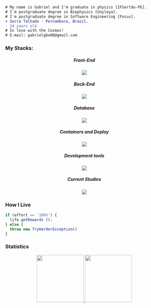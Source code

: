 ```diff
# My name is Gabriel and I'm graduate in physics [IFSertão-PE].
# I`m postgraduate degree in Biophysics [Unyleya].
# I`m postgraduate degree in Software Engineering [Focus].
+ Serra Talhada - Pernambuco, Brazil.
- 24 years old
# In love with the Cosmos!
# E-mail: gabrielgbo00@gmail.com
```

<h3>My Stacks:</h3>

<h5 align="center">Front-End</h5>
<p align="center">
  <a href="https://skillicons.dev">
    <img src="https://skillicons.dev/icons?i=html,css,js,ts" />
  </a>
</p>
  
<h5 align="center">Back-End</h5>
<p align="center">
  <a href="https://skillicons.dev">
    <img src="https://skillicons.dev/icons?i=nodejs,express" />
  </a>
</p>

<h5 align="center">Database</h5>
<p align="center">
  <a href="https://skillicons.dev">
    <img src="https://skillicons.dev/icons?i=mongodb,mysql,postgres" />
  </a>
</p>

<h5 align="center">Containers and Deploy</h5>
<p align="center">
  <a href="https://skillicons.dev">
    <img src="https://skillicons.dev/icons?i=docker" />
  </a>
</p>

<h5 align="center">Development tools</h5>
<p align="center">
  <a href="https://skillicons.dev">
    <img src="https://skillicons.dev/icons?i=git,github,vscode,npm" />
  </a>
</p>

<h5 align="center">Current Studies</h5>
<p align="center">
  <a href="https://skillicons.dev">
    <img src="https://skillicons.dev/icons?i=python,java,spring,hibernate" />
  </a>
</p>

<h3>How I Live</h3>

```js
if (effort == '100%') {
  life.getRewards ();
} else {
  throw new TryHarderException()
} 
```

<h3>Statistics</h3>
  
<p align="center">
  <a href="https://github.com/Gabriel-Oliveiraa">
    <img height="150em" src="https://github-readme-stats-sigma-five.vercel.app/api/top-langs/?username=Gabriel-Oliveiraa&layout=compact&langs_count=14&theme=github_dark_dimmed&show_icons=true"/>
    <img height="150em" src="https://github-readme-stats-sigma-five.vercel.app/api?username=Gabriel-Oliveiraa&show_icons=true&theme=github_dark_dimmed&show_icons=true&include_all_commits=true&count_private=true"/>
   </a>
</p> 
